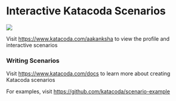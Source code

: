 # Interactive Katacoda Scenarios

[![](http://shields.katacoda.com/katacoda/aakanksha/count.svg)](https://www.katacoda.com/aakanksha "Get your profile on Katacoda.com")

Visit https://www.katacoda.com/aakanksha to view the profile and interactive scenarios

### Writing Scenarios
Visit https://www.katacoda.com/docs to learn more about creating Katacoda scenarios

For examples, visit https://github.com/katacoda/scenario-example

